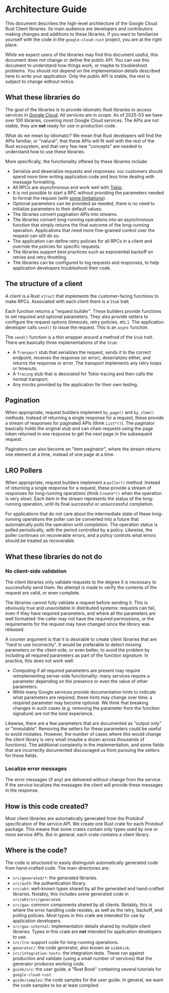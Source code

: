 # Architecture Guide

This document describes the high-level architecture of the Google Cloud Rust
Client libraries. Its main audience are developers and contributors making
changes and additions to these libraries. If you want to familiarize yourself
with the code in the `google-cloud-rust` project, you are at the right place.

While we expect users of the libraries may find this document useful, this
document does not change or define the public API. You can use this document to
understand how things work, or maybe to troubleshoot problems. You should not
depend on the implementation details described here to write your application.
Only the public API is stable, the rest is subject to change without notice.

## What these libraries do

The goal of the libraries is to provide idiomatic Rust libraries to access
services in [Google Cloud](https://cloud.google.com). All services are in scope.
As of 2025-03 we have over 100 libraries, covering most Google Cloud services.
The APIs are not stable, they are **not** ready for use in production code.

What do we mean by idiomatic? We mean that Rust developers will find the APIs
familiar, or "natural", that these APIs will fit well with the rest of the Rust
ecosystem, and that very few new "concepts" are needed to understand how to use
these libraries.

More specifically, the functionality offered by these libraries include:

- Serialize and deserialize requests and responses: our customers should spend
  more time writing application code and less time dealing with message
  formatting.
- All RPCs are asynchronous and work well with [Tokio].
- It is not possible to start a RPC without providing the parameters needed to
  format the request (with [some limitations](#what-these-libraries-do-not-do)).
- Optional parameters can be provided as needed, there is no need to initialize
  parameters to their default values.
- The libraries convert pagination APIs into streams.
- The libraries convert long-running operations into an asynchronous function
  that simply returns the final outcome of the long-running operation.
  Applications that need more fine-grained control over the request can still do
  so.
- The application can define retry policies for all RPCs in a client and
  override the policies for specific requests.
- The libraries support best practices such as exponential backoff on retries
  and retry throttling.
- The libraries can be configured to log requests and responses, to help
  application developers troubleshoot their code.

## The structure of a client

A client is a Rust `struct` that implements the customer-facing functions to
make RPCs. Associated with each client there is a `Stub` trait.

Each function returns a "request builder". These builders provide functions to
set required and optional parameters. They also provide setters to configure the
request options (timeouts, retry policies, etc.). The application developer
calls `send()` to issue the request. This is an `async` function.

The `send()` function is a thin wrapper around a method of the `Stub` trait.
There are basically three implementations of the `Stub`:

- A `Transport` stub that serializes the request, sends it to the correct
  endpoint, receives the response (or error), deserializes either, and returns
  the response or error. The transport implements any retry loops or timeouts.
- A `Tracing` stub that is decorated for Tokio tracing and then calls the normal
  transport.
- Any mocks provided by the application for their own testing.

## Pagination

When appropriate, request builders implement `by_page()` and `by_item()`
methods. Instead of returning a single response for a request, these provide a
stream of responses for paginated APIs (think `List*()`). The paginator
basically holds the original stub and can chain requests using the page token
returned in one response to get the next page in the subsequent request.

Paginators can also become an "item paginator", where the stream returns one
element at a time, instead of one page at a time.

## LRO Pollers

When appropriate, request builders implement a `poller()` method. Instead of
returning a single response for a request, these provide a stream of responses
for long-running operations (think `Create*()` when the operation is very slow).
Each item in the stream represents the status of the long-running operation,
until its final successful or unsuccessful completion.

For applications that do not care about the intermediate state of these
long-running operations the poller can be converted into a future that
automatically polls the operation until completion. The operation status is
polled periodically, with the period controlled by a policy. Likewise, the
poller continues on recoverable errors, and a policy controls what errors should
be treated as recoverable.

## What these libraries do not do

### No client-side validation

The client libraries only validate requests to the degree it is necessary to
successfully send them. No attempt is made to verify the contents of the request
are valid, or even complete.

The libraries cannot fully validate a request before sending it. This is
obviously true and unavoidable in distributed systems: requests can fail, even
if they have required parameters, and where all the parameters are well
formatted: the caller may not have the required permissions, or the requirements
for the request may have changed since the library was released.

A counter argument is that it is desirable to create client libraries that are
"hard to use incorrectly". It would be preferable to detect missing parameters
on the client-side, or even better, to avoid the problem by including all
required parameters as part of the function signature. In practice, this does
not work well:

- Computing if all required parameters are present may require reimplementing
  server-side functionality: many services require a parameter depending on the
  presence or even the value of other parameters.
- While many Google services provide documentation hints to indicate what
  parameters are required, these hints may change over time: a required
  parameter may become optional. We think that breaking changes in such cases
  (e.g. removing the parameter from the function signature) are not the best
  experience.

Likewise, there are a few parameters that are documented as "output only" or
"immutable". Removing the setters for these parameters could be useful to avoid
mistakes. However, the number of cases where this would change the client
library is very small (maybe a dozen across thousands of functions). The
additional complexity in the implementation, and some fields that are
incorrectly documented discouraged us from pursuing the setters for these
fields.

### Localize error messages

The error messages (if any) are delivered without change from the service. If
the service localizes the messages the client will provide these messages in the
response.

## How is this code created?

Most client libraries are automatically generated from the Protobuf
specification of the service API. We create one Rust crate for each Protobuf
package. This means that some crates contain only types used by one or more
service APIs. But in general, each crate contains a client library.

## Where is the code?

The code is structured to easily distinguish automatically generated code from
hand-crafted code. The main directories are:

- `src/generated/*`: the generated libraries.
- `src/auth`: the authentication library.
- `src/wkt`: well-known types shared by all the generated and hand-crafted
  libraries. Notably, this includes some generated code in
  `src/wkt/src/generated`.
- `src/gax`: common components shared by all clients. Notably, this is where the
  error handling code resides, as well as the retry, backoff, and polling
  policies. Most types in this crate are intended for use by application
  developers.
- `src/gax-internal`: implementation details shared by multiple client
  libraries. Types in this crate are **not** intended for application developers
  to use.
- `src/lro`: support code for long-running operations.
- `generator/`: the code generator, also known as `sidekick`.
- `src/integration-tests`: the integration tests. These run against production
  and validate (using a small number of services) that the generator produces
  working code.
- `guide/src`: the user guide, a "Rust Book" containing several tutorials for
  `google-cloud-rust`.
- `guide/samples`: the code samples for the user guide. In general, we want the
  code samples to be at least compiled

[tokio]: https://tokio.rs
